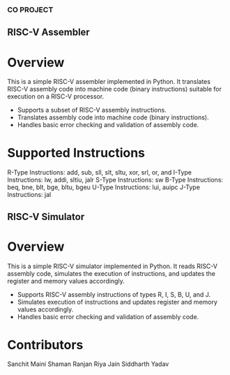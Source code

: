 ### CO PROJECT 
## RISC-V Assembler
# Overview
This is a simple RISC-V assembler implemented in Python. It translates RISC-V assembly code into machine code (binary instructions) suitable for execution on a RISC-V processor.
- Supports a subset of RISC-V assembly instructions.
- Translates assembly code into machine code (binary instructions).
- Handles basic error checking and validation of assembly code.

# Supported Instructions
R-Type Instructions: add, sub, sll, slt, sltu, xor, srl, or, and
I-Type Instructions: lw, addi, sltiu, jalr
S-Type Instructions: sw
B-Type Instructions: beq, bne, blt, bge, bltu, bgeu
U-Type Instructions: lui, auipc
J-Type Instructions: jal

## RISC-V Simulator
# Overview
This is a simple RISC-V simulator implemented in Python. It reads RISC-V assembly code, simulates the execution of instructions, and updates the register and memory values accordingly.
- Supports RISC-V assembly instructions of types R, I, S, B, U, and J.
- Simulates execution of instructions and updates register and memory values accordingly.
- Handles basic error checking and validation of assembly code.

# Contributors
Sanchit Maini
Shaman Ranjan
Riya Jain
Siddharth Yadav
